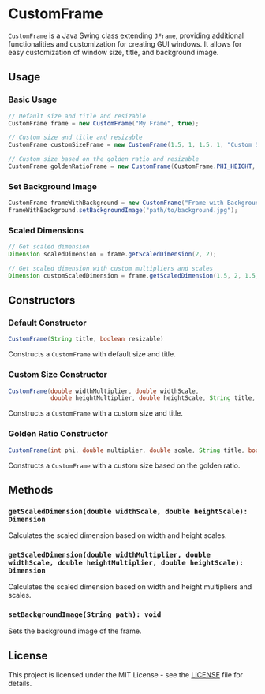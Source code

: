 # CustomFrame

`CustomFrame` is a Java Swing class extending `JFrame`, providing additional functionalities and customization for creating GUI windows. It allows for easy customization of window size, title, and background image.

## Usage

### Basic Usage

```java
// Default size and title and resizable
CustomFrame frame = new CustomFrame("My Frame", true);

// Custom size and title and resizable
CustomFrame customSizeFrame = new CustomFrame(1.5, 1, 1.5, 1, "Custom Size Frame", true);

// Custom size based on the golden ratio and resizable
CustomFrame goldenRatioFrame = new CustomFrame(CustomFrame.PHI_HEIGHT, 1, 1, "Golden Ratio Frame", true);
```

### Set Background Image

```java
CustomFrame frameWithBackground = new CustomFrame("Frame with Background", true);
frameWithBackground.setBackgroundImage("path/to/background.jpg");
```

### Scaled Dimensions

```java
// Get scaled dimension
Dimension scaledDimension = frame.getScaledDimension(2, 2);

// Get scaled dimension with custom multipliers and scales
Dimension customScaledDimension = frame.getScaledDimension(1.5, 2, 1.5, 2);
```

## Constructors

### Default Constructor

```java
CustomFrame(String title, boolean resizable)
```

Constructs a `CustomFrame` with default size and title.

### Custom Size Constructor

```java
CustomFrame(double widthMultiplier, double widthScale,
            double heightMultiplier, double heightScale, String title, boolean resizable)
```

Constructs a `CustomFrame` with a custom size and title.

### Golden Ratio Constructor

```java
CustomFrame(int phi, double multiplier, double scale, String title, boolean resizable)
```

Constructs a `CustomFrame` with a custom size based on the golden ratio.

## Methods

### `getScaledDimension(double widthScale, double heightScale): Dimension`

Calculates the scaled dimension based on width and height scales.

### `getScaledDimension(double widthMultiplier, double widthScale, double heightMultiplier, double heightScale): Dimension`

Calculates the scaled dimension based on width and height multipliers and scales.

### `setBackgroundImage(String path): void`

Sets the background image of the frame.

## License

This project is licensed under the MIT License - see the [LICENSE](LICENSE.md) file for details.
